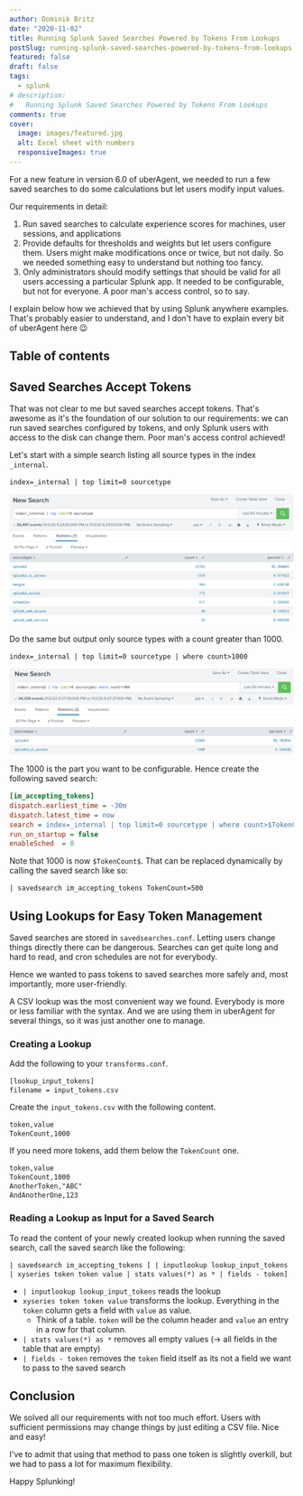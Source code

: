 ```yaml
---
author: Dominik Britz
date: "2020-11-02"
title: Running Splunk Saved Searches Powered by Tokens From Lookups
postSlug: running-splunk-saved-searches-powered-by-tokens-from-lookups
featured: false
draft: false
tags:
  - splunk
# description:
#   Running Splunk Saved Searches Powered by Tokens From Lookups
comments: true
cover:
  image: images/featured.jpg
  alt: Excel sheet with numbers
  responsiveImages: true
---
```


For a new feature in version 6.0 of uberAgent, we needed to run a few saved searches to do some calculations but let users modify input values.

Our requirements in detail:
 1. Run saved searches to calculate experience scores for machines, user sessions, and applications
 2. Provide defaults for thresholds and weights but let users configure them. Users might make modifications once or twice, but not daily. So we needed something easy to understand but nothing too fancy.
 3. Only administrators should modify settings that should be valid for all users accessing a particular Splunk app. It needed to be configurable, but not for everyone. A poor man's access control, so to say.

I explain below how we achieved that by using Splunk anywhere examples. That's probably easier to understand, and I don't have to explain every bit of uberAgent here 😉

## Table of contents

## Saved Searches Accept Tokens
That was not clear to me but saved searches accept tokens. That's awesome as it's the foundation of our solution to our requirements: we can run saved searches configured by tokens, and only Splunk users with access to the disk can change them. Poor man's access control achieved!

Let's start with a simple search listing all source types in the index `_internal`.
```
index=_internal | top limit=0 sourcetype
```

![All source types](images/2020-11-02-search-1.png)

Do the same but output only source types with a count greater than 1000.
```
index=_internal | top limit=0 sourcetype | where count>1000
```

![Count greater 1000 source types](images/2020-11-02-search-2.png)

The 1000 is the part you want to be configurable. Hence create the following saved search:
```ini
[im_accepting_tokens]
dispatch.earliest_time = -30m
dispatch.latest_time = now
search = index=_internal | top limit=0 sourcetype | where count>$TokenCount$
run_on_startup = false
enableSched  = 0
```

Note that 1000 is now `$TokenCount$`. That can be replaced dynamically by calling the saved search like so:
```
| savedsearch im_accepting_tokens TokenCount=500
```

## Using Lookups for Easy Token Management
Saved searches are stored in `savedsearches.conf`. Letting users change things directly there can be dangerous. Searches can get quite long and hard to read, and cron schedules are not for everybody.

Hence we wanted to pass tokens to saved searches more safely and, most importantly, more user-friendly.

A CSV lookup was the most convenient way we found. Everybody is more or less familiar with the syntax. And we are using them in uberAgent for several things, so it was just another one to manage.

### Creating a Lookup
Add the following to your `transforms.conf`.
```
[lookup_input_tokens]
filename = input_tokens.csv
```

Create the `input_tokens.csv` with the following content.
```
token,value
TokenCount,1000
```

If you need more tokens, add them below the `TokenCount` one.
```
token,value
TokenCount,1000
AnotherToken,"ABC"
AndAnotherOne,123
```

### Reading a Lookup as Input for a Saved Search
To read the content of your newly created lookup when running the saved search, call the saved search like the following:
```
| savedsearch im_accepting_tokens [ | inputlookup lookup_input_tokens | xyseries token token value | stats values(*) as * | fields - token]
````


 - `| inputlookup lookup_input_tokens` reads the lookup
 - `xyseries token token value` transforms the lookup. Everything in the `token` column gets a field with `value` as value.
   - Think of a table. `token` will be the column header and `value` an entry in a row for that column.
 - `| stats values(*) as *` removes all empty values (-> all fields in the table that are empty)
 - `| fields - token` removes the `token` field itself as its not a field we want to pass to the saved search
 
## Conclusion
We solved all our requirements with not too much effort. Users with sufficient permissions may change things by just editing a CSV file. Nice and easy!

I've to admit that using that method to pass one token is slightly overkill, but we had to pass a lot for maximum flexibility.

Happy Splunking!
